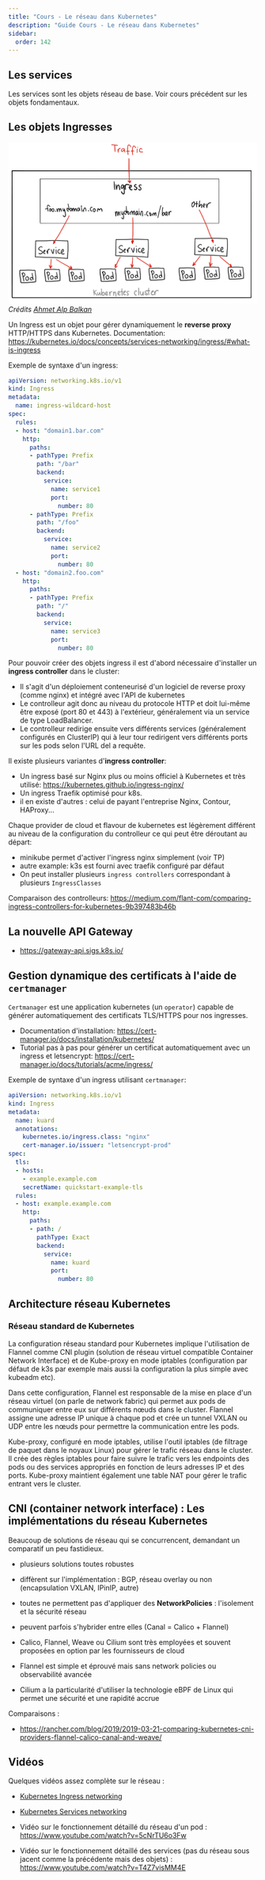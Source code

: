 ```yaml
---
title: "Cours - Le réseau dans Kubernetes"
description: "Guide Cours - Le réseau dans Kubernetes"
sidebar:
  order: 142
---
```




## Les services

Les services sont les objets réseau de base. Voir cours précédent sur les objets fondamentaux.


## Les objets Ingresses

![](/section_kubernetes_principal/142_cours_k8s_networks/images/ingress.png)
*Crédits [Ahmet Alp Balkan](https://medium.com/@ahmetb)*

Un Ingress est un objet pour gérer dynamiquement le **reverse proxy** HTTP/HTTPS dans Kubernetes. Documentation: https://kubernetes.io/docs/concepts/services-networking/ingress/#what-is-ingress

Exemple de syntaxe d'un ingress:

```yaml
apiVersion: networking.k8s.io/v1
kind: Ingress
metadata:
  name: ingress-wildcard-host
spec:
  rules:
  - host: "domain1.bar.com"
    http:
      paths:
      - pathType: Prefix
        path: "/bar"
        backend:
          service:
            name: service1
            port:
              number: 80
      - pathType: Prefix
        path: "/foo"
        backend:
          service:
            name: service2
            port:
              number: 80
  - host: "domain2.foo.com"
    http:
      paths:
      - pathType: Prefix
        path: "/"
        backend:
          service:
            name: service3
            port:
              number: 80
```

Pour pouvoir créer des objets ingress il est d'abord nécessaire d'installer un **ingress controller** dans le cluster:

- Il s'agit d'un déploiement conteneurisé d'un logiciel de reverse proxy (comme nginx) et intégré avec l'API de kubernetes
- Le controlleur agit donc au niveau du protocole HTTP et doit lui-même être exposé (port 80 et 443) à l'extérieur, généralement via un service de type LoadBalancer.
- Le controlleur redirige ensuite vers différents services (généralement configurés en ClusterIP) qui à leur tour redirigent vers différents ports sur les pods selon l'URL del a requête.

Il existe plusieurs variantes d'**ingress controller**:

- Un ingress basé sur Nginx plus ou moins officiel à Kubernetes et très utilisé: https://kubernetes.github.io/ingress-nginx/
- Un ingress Traefik optimisé pour k8s.
- il en existe d'autres : celui de payant l'entreprise Nginx, Contour, HAProxy...

Chaque provider de cloud et flavour de kubernetes est légèrement différent au niveau de la configuration du controlleur ce qui peut être déroutant au départ:

- minikube permet d'activer l'ingress nginx simplement (voir TP)
- autre example: k3s est fourni avec traefik configuré par défaut
- On peut installer plusieurs `ingress controllers` correspondant à plusieurs `IngressClasses`

Comparaison des controlleurs: <https://medium.com/flant-com/comparing-ingress-controllers-for-kubernetes-9b397483b46b>

## La nouvelle API Gateway

- https://gateway-api.sigs.k8s.io/

## Gestion dynamique des certificats à l'aide de `certmanager`

`Certmanager` est une application kubernetes (un `operator`) capable de générer automatiquement des certificats TLS/HTTPS pour nos ingresses.

- Documentation d'installation: https://cert-manager.io/docs/installation/kubernetes/
- Tutorial pas à pas pour générer un certificat automatiquement avec un ingress et letsencrypt: https://cert-manager.io/docs/tutorials/acme/ingress/

Exemple de syntaxe d'un ingress utilisant `certmanager`:

```yaml
apiVersion: networking.k8s.io/v1 
kind: Ingress
metadata:
  name: kuard
  annotations:
    kubernetes.io/ingress.class: "nginx"    
    cert-manager.io/issuer: "letsencrypt-prod"
spec:
  tls:
  - hosts:
    - example.example.com
    secretName: quickstart-example-tls
  rules:
  - host: example.example.com
    http:
      paths:
      - path: /
        pathType: Exact
        backend:
          service:
            name: kuard
            port:
              number: 80
```

## Architecture réseau Kubernetes

### Réseau standard de Kubernetes

La configuration réseau standard pour Kubernetes implique l'utilisation de Flannel comme CNI plugin (solution de réseau virtuel compatible Container Network Interface) et de Kube-proxy en mode iptables (configuration par défaut de k3s par exemple mais aussi la configuration la plus simple avec kubeadm etc).

Dans cette configuration, Flannel est responsable de la mise en place d'un réseau virtuel (on parle de network fabric) qui permet aux pods de communiquer entre eux sur différents nœuds dans le cluster. Flannel assigne une adresse IP unique à chaque pod et crée un tunnel VXLAN ou UDP entre les nœuds pour permettre la communication entre les pods.

Kube-proxy, configuré en mode iptables, utilise l'outil iptables (de filtrage de paquet dans le noyaux Linux)  pour gérer le trafic réseau dans le cluster. Il crée des règles iptables pour faire suivre le trafic vers les endpoints des pods ou des services appropriés en fonction de leurs adresses IP et des ports. Kube-proxy maintient également une table NAT pour gérer le trafic entrant vers le cluster.


## CNI (container network interface) : Les implémentations du réseau Kubernetes

Beaucoup de solutions de réseau qui se concurrencent, demandant un comparatif un peu fastidieux.

  - plusieurs solutions toutes robustes
  - diffèrent sur l'implémentation : BGP, réseau overlay ou non (encapsulation VXLAN, IPinIP, autre)
  - toutes ne permettent pas d'appliquer des **NetworkPolicies** : l'isolement et la sécurité réseau
  - peuvent parfois s'hybrider entre elles (Canal = Calico + Flannel)

- Calico, Flannel, Weave ou Cilium sont très employées et souvent proposées en option par les fournisseurs de cloud
- Flannel est simple et éprouvé mais sans network policies ou observabilité avancée
- Cilium a la particularité d'utiliser la technologie eBPF de Linux qui permet une sécurité et une rapidité accrue

Comparaisons :
- <https://rancher.com/blog/2019/2019-03-21-comparing-kubernetes-cni-providers-flannel-calico-canal-and-weave/>

## Vidéos

Quelques vidéos assez complète sur le réseau :
- [Kubernetes Ingress networking](https://www.youtube.com/watch?v=40VfZ_nIFWI&list=PLoWxE_5hnZUZMWrEON3wxMBoIZvweGeiq&index=5)
- [Kubernetes Services networking](https://www.youtube.com/watch?v=NFApeJRXos4&list=PLoWxE_5hnZUZMWrEON3wxMBoIZvweGeiq&index=4)

- Vidéo sur le fonctionnement détaillé du réseau d'un pod : https://www.youtube.com/watch?v=5cNrTU6o3Fw
- Vidéo sur le fonctionnement détaillé des services (pas du réseau sous jacent comme la précédente mais des objets) : https://www.youtube.com/watch?v=T4Z7visMM4E